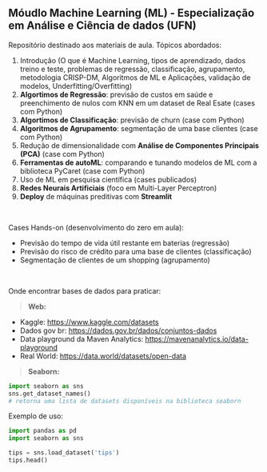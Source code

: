 ## Móudlo Machine Learning (ML) - Especialização em Análise e Ciência de dados (UFN)

Repositório destinado aos materiais de aula. Tópicos abordados:

1. Introdução (O que é Machine Learning, tipos de aprendizado, dados treino e teste, problemas de regressão, classificação, agrupamento, metodologia CRISP-DM, Algoritmos de ML e Aplicações, validação de modelos, Underfitting/Overfitting)
2. **Algortimos de Regressão**: previsão de custos em saúde e preenchimento de nulos com KNN em um dataset de Real Esate (cases com Python)
3. **Algortimos de Classificação**: previsão de churn (case com Python)
4. **Algoritmos de Agrupamento**: segmentação de uma base clientes (case com Python)
5. Redução de dimensionalidade com **Análise de Componentes Principais (PCA)** (case com Python)
6. **Ferramentas de autoML**: comparando e tunando modelos de ML com a biblioteca PyCaret (case com Python)
7. Uso de ML em pesquisa científica (cases publicados) 
8. **Redes Neurais Artificiais** (foco em Multi-Layer Perceptron)
9. **Deploy** de máquinas preditivas com **Streamlit**
    
<br>

Cases Hands-on (desenvolvimento do zero em aula):
- Previsão do tempo de vida útil restante em baterias (regressão)
- Previsão do risco de crédito para uma base de clientes (classificação)
- Segmentação de clientes de um shopping (agrupamento)

<br>

Onde encontrar bases de dados para praticar:

> **Web:**

- Kaggle: https://www.kaggle.com/datasets
- Dados gov br: https://dados.gov.br/dados/conjuntos-dados
- Data playground da Maven Analytics: https://mavenanalytics.io/data-playground
- Real World: https://data.world/datasets/open-data
  
> **Seaborn:**

```python
import seaborn as sns
sns.get_dataset_names()
# retorna uma lista de datasets disponíveis na biblioteca seaborn
```

Exemplo de uso:

```python
import pandas as pd
import seaborn as sns

tips = sns.load_dataset('tips')
tips.head()
```  
